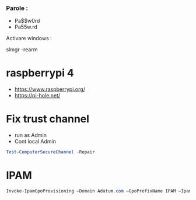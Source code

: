 
### Parole :

- Pa$$w0rd
- Pa55w.rd

Activare windows :

slmgr -rearm



# raspberrypi 4
- https://www.raspberrypi.org/
-  https://pi-hole.net/

# Fix trust channel

-  run as Admin
-  Cont local Admin

```powershell
Test-ComputerSecureChannel -Repair
```


# IPAM

```powershell
Invoke-IpamGpoProvisioning –Domain Adatum.com –GpoPrefixName IPAM –IpamServerFqdn LON-SVR2.adatum.com –DelegatedGpoUser Administrator
```

